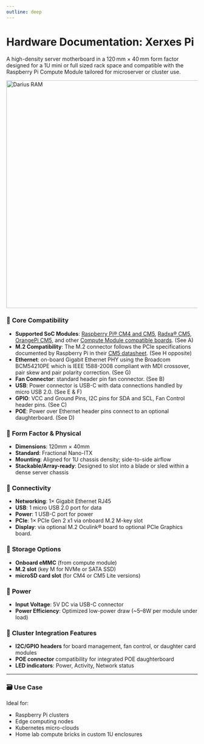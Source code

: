 ```yaml
---
outline: deep
---
```


# Hardware Documentation: Xerxes Pi

A high-density server motherboard in a 120 mm × 40 mm form factor designed for a 1U mini or full sized rack space and compatible with the Raspberry Pi Compute Module tailored for microserver or cluster use. 

<img src="/xerxes/xerxes_diagram.png" alt="Darius RAM" width="600" />


### 🧠 **Core Compatibility**

* **Supported SoC Modules**: [Raspberry Pi® CM4 and CM5](https://www.raspberrypi.com/products/compute-module-5/), [Radxa® CM5](https://radxa.com/products/cm/cm5/), [OrangePi CM5](http://www.orangepi.org/html/hardWare/computerAndMicrocontrollers/details/Orange-Pi-CM5.html), and other [Compute Module compatible boards](https://www.jeffgeerling.com/blog/2024/raspberry-pi-cm5-2-3x-faster-drop-upgrade-mostly). (See A)
* **M.2 Compatibility**: The M.2 connector follows the PCIe specifications documented by Raspberry Pi in their [CM5 datasheet](https://datasheets.raspberrypi.com/cm5/cm5-datasheet.pdf). (See H opposite)
* **Ethernet**: on-board Gigabit Ethernet PHY using the Broadcom BCM54210PE which is IEEE 1588-2008 compliant with MDI crossover, pair skew and pair polarity correction. (See G)
* **Fan Connector**: standard header pin fan connector. (See B)
* **USB**: Power connector is USB-C with data connections handled by micro USB 2.0. (See E & F)
* **GPIO**: VCC and Ground Pins, I2C pins for SDA and SCL, Fan Control header pins. (See C)
* **POE**: Power over Ethernet header pins connect to an optional daughterboard. (See D)

### 📐 **Form Factor & Physical**

* **Dimensions**: 120mm × 40mm
* **Standard**: Fractional Nano-ITX
* **Mounting**: Aligned for 1U chassis density; side-to-side airflow
* **Stackable/Array-ready**: Designed to slot into a blade or sled within a dense server chassis

### 🔌 **Connectivity**

* **Networking**: 1× Gigabit Ethernet RJ45
* **USB**: 1 micro USB 2.0 port for data
* **Power**: 1 USB-C port for power
* **PCIe**: 1× PCIe Gen 2 x1 via onboard M.2 M-key slot
* **Display**: via optional M.2 Oculink® board to optional PCIe Graphics board. 

### 💾 **Storage Options**

* **Onboard eMMC** (from compute module)
* **M.2 slot** (key M for NVMe or SATA SSD)
* **microSD card slot** (for CM4 or CM5 Lite versions)

### 🔋 **Power**

* **Input Voltage**: 5V DC via USB-C connector
* **Power Efficiency**: Optimized low-power draw (\~5–8W per module under load)

### 🔧 **Cluster Integration Features**

* **I2C/GPIO headers** for board management, fan control, or daughter card modules
* **POE connector** compatibility for integrated POE daughterboard
* **LED indicators**: Power, Activity, Network status

---

### 🗃️ **Use Case**

Ideal for:

* Raspberry Pi clusters
* Edge computing nodes
* Kubernetes micro-clouds
* Home lab compute bricks in custom 1U enclosures
